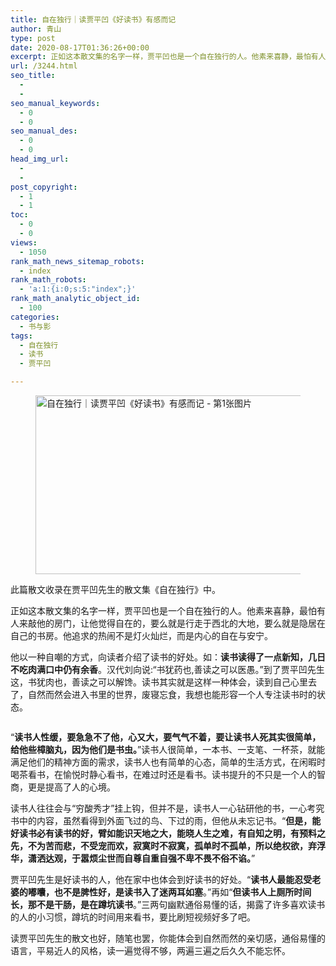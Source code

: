 ```yaml
---
title: 自在独行｜读贾平凹《好读书》有感而记
author: 青山
type: post
date: 2020-08-17T01:36:26+00:00
excerpt: 正如这本散文集的名字一样，贾平凹也是一个自在独行的人。他素来喜静，最怕有人来敲他的房门，让他觉得自在的，要么就是行走于西北的大地，要么就是隐居在自己的书房。他追求的热闹不是灯火灿烂，而是内心的自在与安宁。
url: /3244.html
seo_title:
  - 
  - 
seo_manual_keywords:
  - 0
  - 0
seo_manual_des:
  - 0
  - 0
head_img_url:
  - 
  - 
post_copyright:
  - 1
  - 1
toc:
  - 0
  - 0
views:
  - 1050
rank_math_news_sitemap_robots:
  - index
rank_math_robots:
  - 'a:1:{i:0;s:5:"index";}'
rank_math_analytic_object_id:
  - 100
categories:
  - 书与影
tags:
  - 自在独行
  - 读书
  - 贾平凹

---
```

<div class="wp-block-image">
  <figure class="aligncenter size-large is-resized"><a href="https://rmt.dogedoge.com/fetch/lucy/storage/jiapingwa.jpg" loading="lazy" rel="sponsored" data-fancybox="gallery"><img loading="lazy" decoding="async" src="https://rmt.dogedoge.com/fetch/lucy/storage/jiapingwa.jpg" width="500" height="286"/ alt="自在独行｜读贾平凹《好读书》有感而记 - 第1张图片" title="自在独行｜读贾平凹《好读书》有感而记 - 第1张图片 | 印记" ></a></figure>
</div>

此篇散文收录在贾平凹先生的散文集《自在独行》中。

正如这本散文集的名字一样，贾平凹也是一个自在独行的人。他素来喜静，最怕有人来敲他的房门，让他觉得自在的，要么就是行走于西北的大地，要么就是隐居在自己的书房。他追求的热闹不是灯火灿烂，而是内心的自在与安宁。

他以一种自嘲的方式，向读者介绍了读书的好处。如：**读书读得了一点新知，几日不吃肉满口中仍有余香**。汉代刘向说:“书犹药也,善读之可以医愚。”到了贾平凹先生这，书犹肉也，善读之可以解馋。读书其实就是这样一种体会，读到自己心里去了，自然而然会进入书里的世界，废寝忘食，我想也能形容一个人专注读书时的状态。

<div class="wp-block-image">
  <figure class="aligncenter size-large"><img decoding="async" src="https://rmt.dogedoge.com/fetch/~/source/unsplash/photo-1519238425857-d6922ed3d613?ixid=MXwxMjA3fDB8MHxwaG90by1wYWdlfHx8fGVufDB8fHw%3D&ixlib=rb-1.2.1&auto=format&fit=crop&w=1955&q=80" alt=""/ alt="自在独行｜读贾平凹《好读书》有感而记 - 第2张图片" title="自在独行｜读贾平凹《好读书》有感而记 - 第2张图片 | 印记" ></figure>
</div>

“**读书人性缓，要急急不了他，心又大，要气气不着，要让读书人死其实很简单，给他些樟脑丸，因为他们是书虫。**”读书人很简单，一本书、一支笔、一杯茶，就能满足他们的精神方面的需求，读书人也有简单的心态，简单的生活方式，在闲暇时喝茶看书，在愉悦时静心看书，在难过时还是看书。读书提升的不只是一个人的智商，更是提高了人的心境。

读书人往往会与“穷酸秀才”挂上钩，但并不是，读书人一心钻研他的书，一心考究书中的内容，虽然看得到外面飞过的鸟、下过的雨，但他从未忘记书。“**但是，能好读书必有读书的好，臂如能识天地之大，能晓人生之难，有自知之明，有预料之先，不为苦而悲，不受宠而欢，寂寞时不寂寞，孤单时不孤单，所以绝权欲，弃浮华，潇洒达观，于嚣烦尘世而自尊自重自强不卑不畏不俗不谄。**”

贾平凹先生是好读书的人，他在家中也体会到好读书的好处。“**读书人最能忍受老婆的嘟囔，也不是脾性好，是读书入了迷两耳如塞**。”再如“**但读书人上厕所时间长，那不是干肠，是在蹲坑读书**。”三两句幽默通俗易懂的话，揭露了许多喜欢读书的人的小习惯，蹲坑的时间用来看书，要比刷短视频好多了吧。

读贾平凹先生的散文也好，随笔也罢，你能体会到自然而然的亲切感，通俗易懂的语言，平易近人的风格，读一遍觉得不够，两遍三遍之后久久不能忘怀。